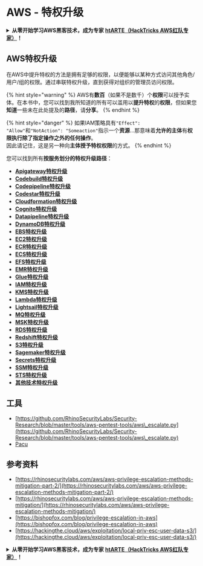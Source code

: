 # AWS - 特权升级

<details>

<summary><strong>从零开始学习AWS黑客技术，成为专家</strong> <a href="https://training.hacktricks.xyz/courses/arte"><strong>htARTE（HackTricks AWS红队专家）</strong></a><strong>！</strong></summary>

支持HackTricks的其他方式：

* 如果您想看到您的**公司在HackTricks中做广告**或**下载PDF格式的HackTricks**，请查看[**订阅计划**](https://github.com/sponsors/carlospolop)!
* 获取[**官方PEASS & HackTricks周边产品**](https://peass.creator-spring.com)
* 探索[**PEASS家族**](https://opensea.io/collection/the-peass-family)，我们独家[**NFTs**](https://opensea.io/collection/the-peass-family)收藏品
* **加入** 💬 [**Discord群**](https://discord.gg/hRep4RUj7f) 或 [**电报群**](https://t.me/peass) 或在**Twitter**上关注我们 🐦 [**@hacktricks_live**](https://twitter.com/hacktricks_live)**。**
* 通过向[**HackTricks**](https://github.com/carlospolop/hacktricks)和[**HackTricks Cloud**](https://github.com/carlospolop/hacktricks-cloud) github仓库提交PR来分享您的黑客技巧。

</details>

## AWS特权升级

在AWS中提升特权的方法是拥有足够的权限，以便能够以某种方式访问其他角色/用户/组的权限。通过串联特权升级，直到获得对组织的管理员访问权限。

{% hint style="warning" %}
AWS有**数百**（如果不是数千）个**权限**可以授予实体。在本书中，您可以找到我所知道的所有可以滥用以**提升特权**的**权限**，但如果您**知道**一些未在此处提及的**路径**，请**分享**。
{% endhint %}

{% hint style="danger" %}
如果IAM策略具有`"Effect": "Allow"`和`"NotAction": "Someaction"`指示一个**资源**...那意味着**允许的主体**有**权限执行除了指定操作之外的任何操作**。\
因此请记住，这是另一种向**主体授予特权权限**的方式。
{% endhint %}

您可以找到所有**按服务划分的特权升级路径**：

* [**Apigateway特权升级**](aws-apigateway-privesc.md)
* [**Codebuild特权升级**](aws-codebuild-privesc.md)
* [**Codepipeline特权升级**](aws-codepipeline-privesc.md)
* [**Codestar特权升级**](aws-codestar-privesc/)
* [**Cloudformation特权升级**](aws-cloudformation-privesc/)
* [**Cognito特权升级**](aws-cognito-privesc.md)
* [**Datapipeline特权升级**](aws-datapipeline-privesc.md)
* [**DynamoDB特权升级**](aws-dynamodb-privesc.md)
* [**EBS特权升级**](aws-ebs-privesc.md)
* [**EC2特权升级**](aws-ec2-privesc.md)
* [**ECR特权升级**](aws-ecr-privesc.md)
* [**ECS特权升级**](aws-ecs-privesc.md)
* [**EFS特权升级**](aws-efs-privesc.md)
* [**EMR特权升级**](aws-emr-privesc.md)
* [**Glue特权升级**](aws-glue-privesc.md)
* [**IAM特权升级**](aws-iam-privesc.md)
* [**KMS特权升级**](aws-kms-privesc.md)
* [**Lambda特权升级**](../../aws-pentesting/aws-privilege-escalation/aws-lambda-privesc.md)
* [**Lightsail特权升级**](aws-lightsail-privesc.md)
* [**MQ特权升级**](aws-mq-privesc.md)
* [**MSK特权升级**](aws-msk-privesc.md)
* [**RDS特权升级**](aws-rds-privesc.md)
* [**Redshift特权升级**](aws-redshift-privesc.md)
* [**S3特权升级**](aws-s3-privesc.md)
* [**Sagemaker特权升级**](aws-sagemaker-privesc.md)
* [**Secrets特权升级**](aws-secrets-manager-privesc.md)
* [**SSM特权升级**](aws-ssm-privesc.md)
* [**STS特权升级**](aws-sts-privesc.md)
* [**其他技术特权升级**](broken-reference)

## 工具

* [https://github.com/RhinoSecurityLabs/Security-Research/blob/master/tools/aws-pentest-tools/aws\_escalate.py](https://github.com/RhinoSecurityLabs/Security-Research/blob/master/tools/aws-pentest-tools/aws\_escalate.py)
* [Pacu](https://github.com/RhinoSecurityLabs/pacu)

## 参考资料

* [https://rhinosecuritylabs.com/aws/aws-privilege-escalation-methods-mitigation-part-2/](https://rhinosecuritylabs.com/aws/aws-privilege-escalation-methods-mitigation-part-2/)
* [https://rhinosecuritylabs.com/aws/aws-privilege-escalation-methods-mitigation/](https://rhinosecuritylabs.com/aws/aws-privilege-escalation-methods-mitigation/)
* [https://bishopfox.com/blog/privilege-escalation-in-aws](https://bishopfox.com/blog/privilege-escalation-in-aws)
* [https://hackingthe.cloud/aws/exploitation/local-priv-esc-user-data-s3/](https://hackingthe.cloud/aws/exploitation/local-priv-esc-user-data-s3/)

<details>

<summary><strong>从零开始学习AWS黑客技术，成为专家</strong> <a href="https://training.hacktricks.xyz/courses/arte"><strong>htARTE（HackTricks AWS红队专家）</strong></a><strong>！</strong></summary>

支持HackTricks的其他方式：

* 如果您想看到您的**公司在HackTricks中做广告**或**下载PDF格式的HackTricks**，请查看[**订阅计划**](https://github.com/sponsors/carlospolop)!
* 获取[**官方PEASS & HackTricks周边产品**](https://peass.creator-spring.com)
* 探索[**PEASS家族**](https://opensea.io/collection/the-peass-family)，我们独家[**NFTs**](https://opensea.io/collection/the-peass-family)收藏品
* **加入** 💬 [**Discord群**](https://discord.gg/hRep4RUj7f) 或 [**电报群**](https://t.me/peass) 或在**Twitter**上关注我们 🐦 [**@hacktricks_live**](https://twitter.com/hacktricks_live)**。**
* 通过向[**HackTricks**](https://github.com/carlospolop/hacktricks)和[**HackTricks Cloud**](https://github.com/carlospolop/hacktricks-cloud) github仓库提交PR来分享您的黑客技巧。

</details>
